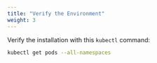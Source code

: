 ```yaml
---
title: "Verify the Environment"
weight: 3
---
```


Verify the installation with this `kubectl` command:

```bash
kubectl get pods --all-namespaces
```
